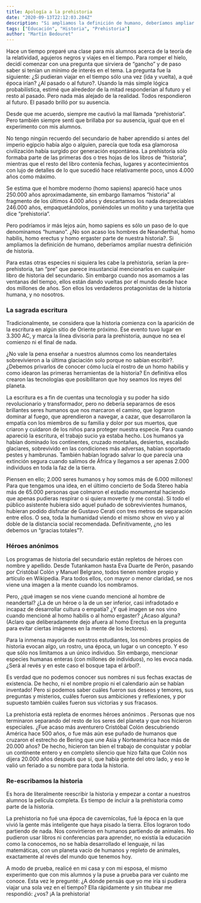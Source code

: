 ```yaml
---
title: Apología a la prehistoria
date: "2020-09-13T22:12:03.284Z"
description: "Si ampliamos la definición de humano, deberíamos ampliar nuestra definición de historia."
tags: ["Educación", "Historia", "Prehistoria"]
author: "Martín Bedouret"
---
```


Hace un tiempo preparé una clase para mis alumnos acerca de la teoría de la relatividad, agujeros negros y viajes en el tiempo. Para romper el hielo, decidí comenzar con una pregunta que sirviera de “gancho” y de paso saber si tenían un mínimo de interés en el tema. La pregunta fue la siguiente: ¿Si pudieran viajar en el tiempo sólo una vez (ida y vuelta), a qué época irían? ¿Al pasado o al futuro?. Usando la más simple lógica probabilística, estimé que alrededor de la mitad responderían al futuro y el resto al pasado. Pero nada más alejado de la realidad. Todos respondieron al futuro. El pasado brilló por su ausencia.

Desde que me acuerdo, siempre me cautivó la mal llamada “prehistoria”. Pero también siempre sentí que brillaba por su ausencia, igual que en el experimento con mis alumnos.

No tengo ningún recuerdo del secundario de haber aprendido si antes del imperio egipcio había algo o alguien, parecía que toda esa glamorosa civilización había surgido por generación espontánea. La prehistoria sólo formaba parte de las primeras dos o tres hojas de los libros de “historia”, mientras que el resto del libro contenía fechas, lugares y acontecimientos con lujo de detalles de lo que sucedió hace relativamente poco, unos 4.000 años como máximo. 

Se estima que el hombre moderno (homo sapiens) apareció hace unos 250.000 años aproximadamente, sin embargo llamamos “historia” al fragmento de los últimos 4.000 años y descartamos los nada despreciables 246.000 años, empaquetándolos, poniéndoles un moñito y una tarjetita que dice “prehistoria“. 

Pero podríamos ir más lejos aún, homo sapiens es sólo un paso de lo que denominamos “humano”. ¿No son acaso los hombres de Neanderthal, homo habilis, homo erectus y homo ergaster parte de nuestra historia?. Si ampliamos la definición de humano, deberíamos ampliar nuestra definición de historia.

Para estas otras especies ni siquiera les cabe la prehistoria, serían la pre-prehistoria, tan “pre” que parece insustancial mencionarlos en cualquier libro de historia del secundario. Sin embargo cuando nos asomamos a las ventanas del tiempo, ellos están dando vueltas por el mundo desde hace dos millones de años. Son ellos los verdaderos protagonistas de la historia humana, y no nosotros. 

### La sagrada escritura

Tradicionalmente, se considera que la historia comienza con la aparición de la escritura en algún sitio de Oriente próximo. Ése evento tuvo lugar en 3.300 AC, y marca la línea divisoria para la prehistoria, aunque no sea el comienzo ni el final de nada.

¿No vale la pena enseñar a nuestros alumnos como los neandertales sobrevivieron a la última glaciación solo porque no sabían escribir?. ¿Debemos privarlos de conocer cómo lucía el rostro de un homo habilis y como idearon las primeras herramientas de la historia? En definitiva ellos crearon las tecnologías que posibilitaron que hoy seamos los reyes del planeta. 

La escritura es a fin de cuentas una tecnología y su poder ha sido revolucionario y transformador, pero no debería separarnos de esos brillantes seres humanos que nos marcaron el camino, que lograron dominar al fuego, que aprendieron a navegar, a cazar, que desarrollaron la empatía con los miembros de su familia y dolor por sus muertos, que criaron y cuidaron de los niños para proteger nuestra especie. Para cuando apareció la escritura, el trabajo sucio ya estaba hecho. Los humanos ya habían dominado los continentes, cruzado montañas, desiertos, escalado glaciares, sobrevivido en las condiciones más adversas, habían soportado pestes y hambrunas. También habían logrado salvar lo que parecía una extinción segura cuando salimos de África y llegamos a ser apenas 2.000 individuos en toda la faz de la tierra.

Piensen en ello; 2.000 seres humanos y hoy somos más de 6.000 millones! Para que tengamos una idea, en el último concierto de Soda Stereo había más de 65.000 personas que colmaron el estadio monumental haciendo que apenas pudieras respirar o si quiera moverte (y me consta). Si todo el público asistente hubiera sido aquel puñado de sobrevivientes humanos, hubieran podido disfrutar de Gustavo Cerati con tres metros de separación entre ellos. O sea, toda la humanidad viendo el mismo show en vivo y al doble de la distancia social recomendada. Definitivamente, ¿no les debemos un “gracias totales”?. 

### Héroes anónimos

Los programas de historia del secundario están repletos de héroes con nombre y apellido. Desde Tutankamon hasta Eva Duarte de Perón, pasando por Cristóbal Colón y Manuel Belgrano, todos tienen nombre propio y artículo en Wikipedia. Para todos ellos, con mayor o menor claridad, se nos viene una imagen a la mente cuando los nombramos.

Pero, ¿qué imagen se nos viene cuando mencioné al hombre de neandertal?  ¿La de un héroe o la de un ser inferior, casi infradotado e incapaz de desarrollar cultura o empatía? ¿Y qué imagen se nos vino cuando mencioné al homo habilis o al homo ergaster? ¿Acaso alguna? (Aclaro que deliberadamente dejo afuera al homo Erectus en la pregunta para evitar ciertas imágenes en la mente de los lectores).

Para la inmensa mayoría de nuestros estudiantes, los nombres propios de historia evocan algo, un rostro, una época, un lugar o un concepto. Y eso que sólo nos limitamos a un único individuo. Sin embargo, mencionar especies humanas enteras (con millones de individuos), no les evoca nada. ¿Será al revés y en este caso el bosque tapa el árbol?.

Es verdad que no podemos conocer sus nombres ni sus fechas exactas de existencia. De hecho, ni el nombre propio ni el calendario aún se habían inventado! Pero si podemos saber cuáles fueron sus deseos y temores, sus preguntas y misterios, cuáles fueron sus ambiciones y reflexiones, y por supuesto también cuáles fueron sus victorias y sus fracasos.

La prehistoria está repleta de enormes héroes anónimos . Personas que nos terminaron separando del resto de los seres del planeta y que nos hicieron especiales. ¿Fue acaso más aventurero Cristóbal Colón descubriendo América hace 500 años, o fue más aún ese puñado de humanos que cruzaron el estrecho de Bering que une Asia y Norteamérica hace más de 20.000 años? De hecho, hicieron tan bien el trabajo de conquistar y poblar un continente entero y en completo silencio que hizo falta que Colón nos dijera 20.000 años después que sí, que había gente del otro lado, y eso le valió un feriado a su nombre para toda la historia.

### Re-escribamos la historia

Es hora de literalmente reescribir la historia y empezar a contar a nuestros alumnos la película completa. Es tiempo de incluir a la prehistoria como parte de la historia.

La prehistoria no fué una época de cavernícolas, fué la época en la que vivió la gente más inteligente que haya pisado la tierra. Ellos lograron todo partiendo de nada. Nos convirtieron en humanos partiendo de animales.
No pudieron usar libros ni conferencias para aprender, no existía la educación como la conocemos, no se había desarrollado el lenguaje, ni las matemáticas, con un planeta vacío de humanos y repleto de animales, exactamente al revés del mundo que tenemos hoy.

A modo de prueba, realicé en mi casa y con mi esposa, el mismo experimento que con mis alumnos y la puse a prueba para ver cuánto me conoce. Esta vez le pregunté: ¿A dónde pensás que yo me iría si pudiera viajar una sola vez en el tiempo? Ella rápidamente y sin titubear me respondió: ¿vos? ¡A la prehistoria!
